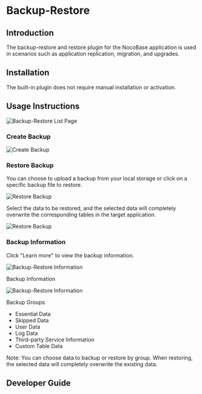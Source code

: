 # Backup-Restore
<PluginInfo name="backup-restore" deprecated=true></PluginInfo>
## Introduction

The backup-restore and restore plugin for the NocoBase application is used in scenarios such as application replication, migration, and upgrades.

## Installation

The built-in plugin does not require manual installation or activation.

## Usage Instructions

![Backup-Restore List Page](https://static-docs.nocobase.com/071b969c4db9bdc6d2c359e1b6bef5da.png)

### Create Backup

![Create Backup](https://static-docs.nocobase.com/0e3d9410e6b1cfbda38044033f0b4053.png)

### Restore Backup

You can choose to upload a backup from your local storage or click on a specific backup file to restore.

![Restore Backup](https://static-docs.nocobase.com/e4b95a4376260fd516de7828fd9f1056.png)

Select the data to be restored, and the selected data will completely overwrite the corresponding tables in the target application.

![Restore Backup](https://static-docs.nocobase.com/9c7cb78b51c8f949e417b5a1e0180ae2.png)

### Backup Information

Click "Learn more" to view the backup information.

![Backup-Restore Information](https://static-docs.nocobase.com/4f54eba0fde2d6481274665cb184a79e.png)

Backup Information

![Backup-Restore Information](https://static-docs.nocobase.com/bd5c68cf7e35d04e525f9b13e48e32d9.png)

Backup Groups

- Essential Data
- Skipped Data
- User Data
- Log Data
- Third-party Service Information
- Custom Table Data

Note: You can choose data to backup or restore by group. When restoring, the selected data will completely overwrite the existing data.

## Developer Guide
